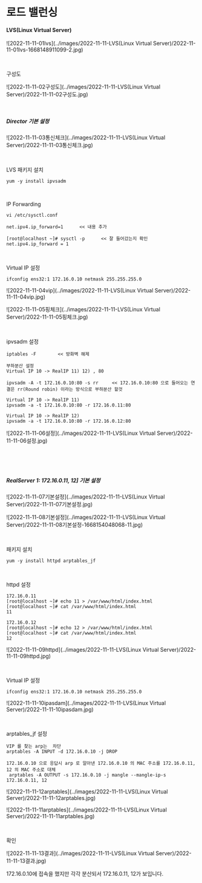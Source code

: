 # 로드 밸런싱

#### LVS(Linux Virtual Server)

![2022-11-11-01lvs](../images/2022-11-11-LVS(Linux Virtual Server)/2022-11-11-01lvs-1668148911099-2.jpg)

<br>

구성도

![2022-11-11-02구성도](../images/2022-11-11-LVS(Linux Virtual Server)/2022-11-11-02구성도.jpg)

<br>

##### Director 기본 설정

![2022-11-11-03통신체크](../images/2022-11-11-LVS(Linux Virtual Server)/2022-11-11-03통신체크.jpg)

<br>

LVS 패키지 설치

```
yum -y install ipvsadm
```

<br>

IP Forwarding

```
vi /etc/sysctl.conf

net.ipv4.ip_forward=1      << 내용 추가

[root@localhost ~]# sysctl -p      << 잘 들어갔는지 확인
net.ipv4.ip_forward = 1                
```

<br>

Virtual IP 설정

```
ifconfig ens32:1 172.16.0.10 netmask 255.255.255.0
```

![2022-11-11-04vip](../images/2022-11-11-LVS(Linux Virtual Server)/2022-11-11-04vip.jpg)

![2022-11-11-05핑체크](../images/2022-11-11-LVS(Linux Virtual Server)/2022-11-11-05핑체크.jpg)

<br>

ipvsadm 설정

```
iptables -F        << 방화벽 해제

부하분산 설정
Virtual IP 10 -> RealIP 11) 12) , 80

ipvsadm -A -t 172.16.0.10:80 -s rr     << 172.16.0.10:80 으로 들어오는 연결은 rr(Round robin) 이라는 방식으로 부하분산 할것  

Virtual IP 10 -> RealIP 11)
ipvsadm -a -t 172.16.0.10:80 -r 172.16.0.11:80

Virtual IP 10 -> RealIP 12) 
ipvsadm -a -t 172.16.0.10:80 -r 172.16.0.12:80
```

![2022-11-11-06설정](../images/2022-11-11-LVS(Linux Virtual Server)/2022-11-11-06설정.jpg)

<br>

<br>

<br>

##### RealServer 1: 172.16.0.11, 12] 기본 설정

![2022-11-11-07기본설정](../images/2022-11-11-LVS(Linux Virtual Server)/2022-11-11-07기본설정.jpg)

![2022-11-11-08기본설정](../images/2022-11-11-LVS(Linux Virtual Server)/2022-11-11-08기본설정-1668154048068-11.jpg)

<br>

패키지 설치

```
yum -y install httpd arptables_jf
```

<br>

httpd 설정

```
172.16.0.11
[root@localhost ~]# echo 11 > /var/www/html/index.html
[root@localhost ~]# cat /var/www/html/index.html
11

172.16.0.12
[root@localhost ~]# echo 12 > /var/www/html/index.html
[root@localhost ~]# cat /var/www/html/index.html
12
```

![2022-11-11-09httpd](../images/2022-11-11-LVS(Linux Virtual Server)/2022-11-11-09httpd.jpg)

<br>

Virtual IP 설정 

```
ifconfig ens32:1 172.16.0.10 netmask 255.255.255.0
```

![2022-11-11-10ipasdam](../images/2022-11-11-LVS(Linux Virtual Server)/2022-11-11-10ipasdam.jpg)

<br>

arptables_jf 설정 

```
VIP 를 찾는 arp는  차단
arptables -A INPUT -d 172.16.0.10 -j DROP 

172.16.0.10 으로 응답시 arp 로 알아낸 172.16.0.10 의 MAC 주소를 172.16.0.11, 12 의 MAC 주소로 대체
 arptables -A OUTPUT -s 172.16.0.10 -j mangle --mangle-ip-s 172.16.0.11, 12
```

![2022-11-11-12arptables](../images/2022-11-11-LVS(Linux Virtual Server)/2022-11-11-12arptables.jpg)

![2022-11-11-11arptables](../images/2022-11-11-LVS(Linux Virtual Server)/2022-11-11-11arptables.jpg)

<br>

확인

![2022-11-11-13결과](../images/2022-11-11-LVS(Linux Virtual Server)/2022-11-11-13결과.jpg)

172.16.0.10에 접속을 했지만 각각 분산되서 172.16.0.11, 12가 보입니다.

<br>